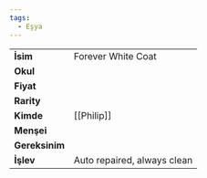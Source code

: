 ```yaml
---
tags:
  - Eşya
---  
```

  
  
  
|  |  |  
|---|---|  
| **İsim** | Forever White Coat|  
| **Okul** | |  
| **Fiyat** | |  
| **Rarity** | |  
| **Kimde** | [[Philip]]|  
| **Menşei** | |  
| **Gereksinim** | |  
| **İşlev** | Auto repaired, always clean|  
  
  
